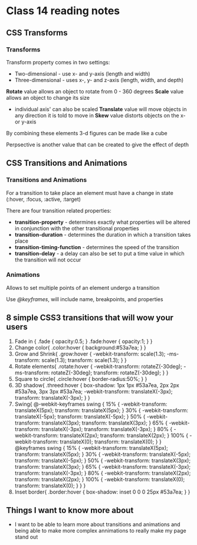 # Class 14 reading notes

## CSS Transforms

### Transforms

Transform property comes in two settings:
- Two-dimensional - use x- and y-axis (length and width)
- Three-dimensional - uses x-, y- and z-axis (length, width, and depth)

**Rotate** value allows an object to rotate from 0 - 360 degrees
**Scale** value allows an object to change its size
  - individual axis' can also be scaled
**Translate** value will move objects in any direction it is told to move in
**Skew** value distorts objects on the x- or y-axis 

By combining these elements 3-d figures can be made like a cube

Perpsective is another value that can be created to give the effect of depth

## CSS Transitions and Animations

### Transitions and Animations

For a transition to take place an element must have a change in state (:hover, :focus, :active, :target)

There are four transition related properties:
- **transition-property** - determines exactly what properties will be altered in conjunction with the other transitional properties
- **transition-duration** - determines the duration in which a transition takes place
- **transition-timing-function** - determines the speed of the transition
- **transition-delay** - a delay can also be set to put a time value in which the transition will not occur

### Animations

Allows to set multiple points of an element undergo a transition

Use *@keyframes*, will include name, breakpoints, and properties

## 8 simple CSS3 transitions that will wow your users

1. Fade in {
  .fade
{
        opacity:0.5;
}
.fade:hover
{
        opacity:1;
}
}
2. Change color{
  .color:hover
{
        background:#53a7ea;
}
}
3. Grow and Shrink{
  .grow:hover
{
        -webkit-transform: scale(1.3);
        -ms-transform: scale(1.3);
        transform: scale(1.3);
}
}
4. Rotate elements{
  .rotate:hover
{
        -webkit-transform: rotateZ(-30deg);
        -ms-transform: rotateZ(-30deg);
        transform: rotateZ(-30deg);
}
} 
5. Square to circle{
  .circle:hover
{
        border-radius:50%;
}
}
6. 3D shadow{
  .threed:hover
{
        box-shadow:
                1px 1px #53a7ea,
                2px 2px #53a7ea,
                3px 3px #53a7ea;
        -webkit-transform: translateX(-3px);
        transform: translateX(-3px);
}
}
7. Swing{
  @-webkit-keyframes swing
{
    15%
    {
        -webkit-transform: translateX(5px);
        transform: translateX(5px);
    }
    30%
    {
        -webkit-transform: translateX(-5px);
       transform: translateX(-5px);
    } 
    50%
    {
        -webkit-transform: translateX(3px);
        transform: translateX(3px);
    }
    65%
    {
        -webkit-transform: translateX(-3px);
        transform: translateX(-3px);
    }
    80%
    {
        -webkit-transform: translateX(2px);
        transform: translateX(2px);
    }
    100%
    {
        -webkit-transform: translateX(0);
        transform: translateX(0);
    }
}
@keyframes swing
{
    15%
    {
        -webkit-transform: translateX(5px);
        transform: translateX(5px);
    }
    30%
    {
        -webkit-transform: translateX(-5px);
        transform: translateX(-5px);
    }
    50%
    {
        -webkit-transform: translateX(3px);
        transform: translateX(3px);
    }
    65%
    {
        -webkit-transform: translateX(-3px);
        transform: translateX(-3px);
    }
    80%
    {
        -webkit-transform: translateX(2px);
        transform: translateX(2px);
    }
    100%
    {
        -webkit-transform: translateX(0);
        transform: translateX(0);
    }
}
}
8. Inset border{
  .border:hover
{
        box-shadow: inset 0 0 0 25px #53a7ea;
}
}

## Things I want to know more about

* I want to be able to learn more about transitions and animations and being able to make more complex annimations to really make my page stand out



